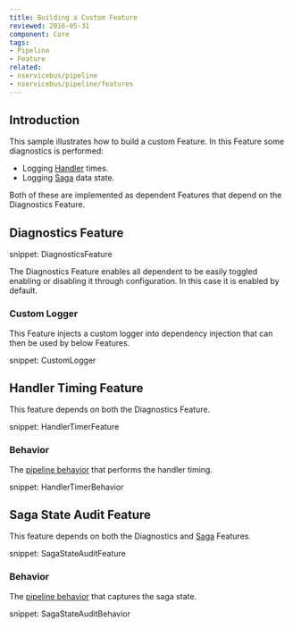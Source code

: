 ```yaml
---
title: Building a Custom Feature
reviewed: 2016-05-31
component: Core
tags:
- Pipeline
- Feature
related:
- nservicebus/pipeline
- nservicebus/pipeline/features
---
```


## Introduction

This sample illustrates how to build a custom Feature. In this Feature some diagnostics is performed:

 * Logging [Handler](/nservicebus/handlers/) times.
 * Logging [Saga](/nservicebus/sagas/) data state.

Both of these are implemented as dependent Features that depend on the Diagnostics Feature.


## Diagnostics Feature

snippet: DiagnosticsFeature

The Diagnostics Feature enables all dependent to be easily toggled enabling or disabling it through configuration. In this case it is enabled by default.


### Custom Logger

This Feature injects a custom logger into dependency injection that can then be used by below Features.

snippet: CustomLogger


## Handler Timing Feature

This feature depends on both the Diagnostics Feature.

snippet: HandlerTimerFeature


### Behavior

The [pipeline behavior](/nservicebus/pipeline/manipulate-with-behaviors.md) that performs the handler timing.

snippet: HandlerTimerBehavior


## Saga State Audit Feature

This feature depends on both the Diagnostics and [Saga](/nservicebus/sagas/) Features.

snippet: SagaStateAuditFeature


### Behavior

The [pipeline behavior](/nservicebus/pipeline/manipulate-with-behaviors.md) that captures the saga state.

snippet: SagaStateAuditBehavior